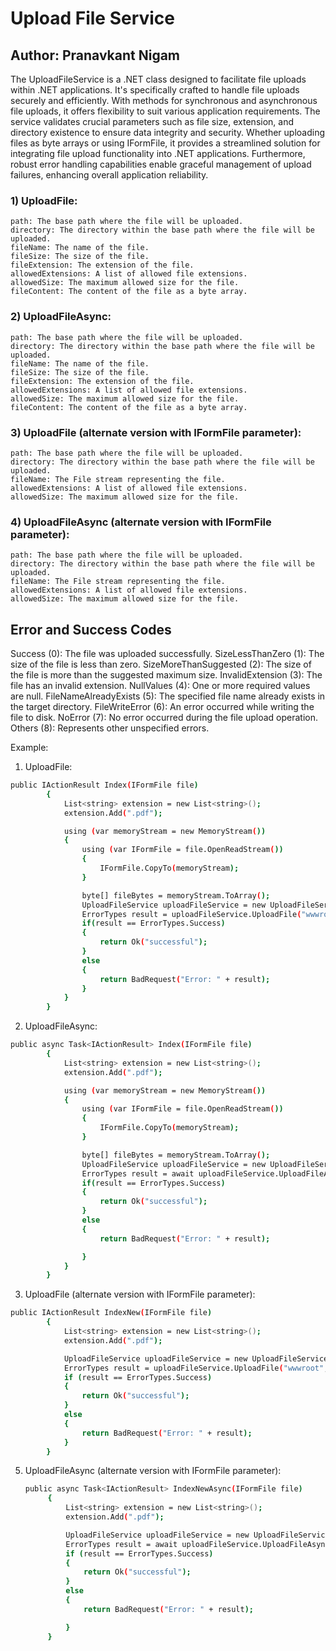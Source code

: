# Upload File Service
## Author: Pranavkant Nigam

The UploadFileService is a .NET class designed to facilitate file uploads within .NET applications.
It's specifically crafted to handle file uploads securely and efficiently.
With methods for synchronous and asynchronous file uploads, it offers flexibility to suit various application requirements.
The service validates crucial parameters such as file size, extension, and directory existence to ensure data integrity and security.
Whether uploading files as byte arrays or using IFormFile, it provides a streamlined solution for integrating file upload functionality into .NET applications.
Furthermore, robust error handling capabilities enable graceful management of upload failures, enhancing overall application reliability.

### 1) UploadFile:
	path: The base path where the file will be uploaded.
	directory: The directory within the base path where the file will be uploaded.
	fileName: The name of the file.
	fileSize: The size of the file.
	fileExtension: The extension of the file.
	allowedExtensions: A list of allowed file extensions.
	allowedSize: The maximum allowed size for the file.
	fileContent: The content of the file as a byte array.

### 2) UploadFileAsync:
	path: The base path where the file will be uploaded.
	directory: The directory within the base path where the file will be uploaded.
	fileName: The name of the file.
	fileSize: The size of the file.
	fileExtension: The extension of the file.
	allowedExtensions: A list of allowed file extensions.
	allowedSize: The maximum allowed size for the file.
	fileContent: The content of the file as a byte array.

### 3) UploadFile (alternate version with IFormFile parameter):
	path: The base path where the file will be uploaded.
	directory: The directory within the base path where the file will be uploaded.
	fileName: The File stream representing the file.
	allowedExtensions: A list of allowed file extensions.
	allowedSize: The maximum allowed size for the file.

### 4) UploadFileAsync (alternate version with IFormFile parameter):
	path: The base path where the file will be uploaded.
	directory: The directory within the base path where the file will be uploaded.
	fileName: The File stream representing the file.
	allowedExtensions: A list of allowed file extensions.
	allowedSize: The maximum allowed size for the file.



## Error and Success Codes
Success (0): The file was uploaded successfully.
SizeLessThanZero (1): The size of the file is less than zero.
SizeMoreThanSuggested (2): The size of the file is more than the suggested maximum size.
InvalidExtension (3): The file has an invalid extension.
NullValues (4): One or more required values are null.
FileNameAlreadyExists (5): The specified file name already exists in the target directory.
FileWriteError (6): An error occurred while writing the file to disk.
NoError (7): No error occurred during the file upload operation.
Others (8): Represents other unspecified errors.


Example: 

1) UploadFile:
```bash
public IActionResult Index(IFormFile file)
        {
            List<string> extension = new List<string>();
            extension.Add(".pdf");

            using (var memoryStream = new MemoryStream())
            {
                using (var IFormFile = file.OpenReadStream())
                {
                    IFormFile.CopyTo(memoryStream);
                }

                byte[] fileBytes = memoryStream.ToArray();
                UploadFileService uploadFileService = new UploadFileService();
                ErrorTypes result = uploadFileService.UploadFile("wwwroot", "hero", file.FileName, file.Length, Path.GetExtension(file.FileName), extension, 500000000,fileBytes);
                if(result == ErrorTypes.Success)
                {
                    return Ok("successful");
                }
                else
                {
                    return BadRequest("Error: " + result);
                }
            }    
        }
```

2) UploadFileAsync:
```bash
public async Task<IActionResult> Index(IFormFile file)
        {
            List<string> extension = new List<string>();
            extension.Add(".pdf");

            using (var memoryStream = new MemoryStream())
            {
                using (var IFormFile = file.OpenReadStream())
                {
                    IFormFile.CopyTo(memoryStream);
                }

                byte[] fileBytes = memoryStream.ToArray();
                UploadFileService uploadFileService = new UploadFileService();
                ErrorTypes result = await uploadFileService.UploadFileAsync("wwwroot", "hero", file.FileName, file.Length, Path.GetExtension(file.FileName), extension, 500000000,fileBytes);
                if(result == ErrorTypes.Success)
                {
                    return Ok("successful");
                }
                else
                {
                    return BadRequest("Error: " + result);

                }
            }
        }
```
        
3) UploadFile (alternate version with IFormFile parameter):
```bash
public IActionResult IndexNew(IFormFile file)
        {
            List<string> extension = new List<string>();
            extension.Add(".pdf");

            UploadFileService uploadFileService = new UploadFileService();
            ErrorTypes result = uploadFileService.UploadFile("wwwroot", "hero", file, extension, 500000000);
            if (result == ErrorTypes.Success)
            {
                return Ok("successful");
            }
            else
            {
                return BadRequest("Error: " + result);
            }
        }
```

5) UploadFileAsync (alternate version with IFormFile parameter):
   ```bash
   public async Task<IActionResult> IndexNewAsync(IFormFile file)
        {
            List<string> extension = new List<string>();
            extension.Add(".pdf");

            UploadFileService uploadFileService = new UploadFileService();
            ErrorTypes result = await uploadFileService.UploadFileAsync("wwwroot", "hero", file, extension, 500000000);
            if (result == ErrorTypes.Success)
            {
                return Ok("successful");
            }
            else
            {
                return BadRequest("Error: " + result);

            }
        }
   ```
